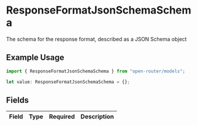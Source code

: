 # ResponseFormatJsonSchemaSchema

The schema for the response format, described as a JSON Schema object

## Example Usage

```typescript
import { ResponseFormatJsonSchemaSchema } from "open-router/models";

let value: ResponseFormatJsonSchemaSchema = {};
```

## Fields

| Field       | Type        | Required    | Description |
| ----------- | ----------- | ----------- | ----------- |